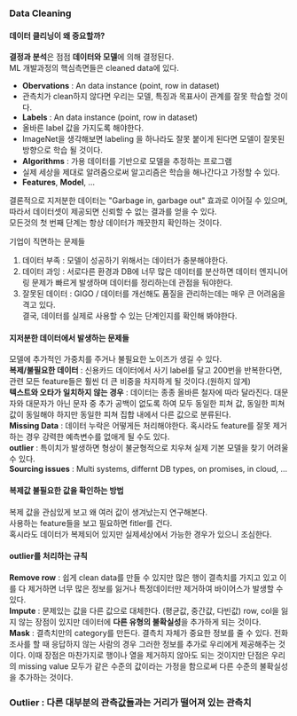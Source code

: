 ### Data Cleaning
#### 데이터 클리닝이 왜 중요할까?
 **결정과 분석**은 점점 **데이터와 모델**에 의해 결정된다.  
 ML 개발과정의 핵심측면들은 cleaned data에 있다.
 - **Obervations** : An data instance (point, row in dataset)
 - 관측치가 clean하지 않다면 우리는 모델, 특징과 목표사이 관계를 잘못 학습할 것이다.
 - **Labels** : An data instance (point, row in dataset)
 - 올바른 label 값을 가지도록 해야한다.
 - ImageNet을 생각해보면 labeling 을 하나라도 잘못 붙이게 된다면 모델이 잘못된 방향으로 학습 될 것이다. 
 - **Algorithms** : 가용 데이터를 기반으로 모델을 추정하는 프로그램
 -  실제 세상을 제대로 알려줌으로써 알고리즘은 학습을 해나간다고 가정할 수 있다.
 - **Features**, **Model**, ...

결론적으로 지저분한 데이터는 "Garbage in, garbage out" 효과로 이어질 수 있으며, 따라서 데이터셋이 제공되면 신뢰할 수 없는 결과를 얻을 수 있다.  
모든것의 첫 번째 단계는 항상 데이터가 깨끗한지 확인하는 것이다.

기업이 직면하는 문제들 
1. 데이터 부족 : 모델이 성공하기 위해서는 데이터가 충분해야한다.
2. 데이터 과잉 : 서로다른 환경과 DB에 너무 많은 데이터를 분산하면 데이터 엔지니어링 문제가 빠르게 발생하며 데이터를 정리하는데 관점을 둬야한다.  
3. 잘못된 데이터 : GIGO / 데이터를 개선해도 품질을 관리하는데는 매우 큰 어려움을 격고 있다.  
결국, 데이터를 실제로 사용할 수 있는 단계인지를 확인해 봐야한다.

#### 지저분한 데이터에서 발생하는 문제들
모델에 추가적인 가중치를 주거나 불필요한 노이즈가 생길 수 있다.  
**복제/불필요한 데이터** : 신용카드 데이터에서 사기 label를 달고 200번을 반복한다면, 관련 모든 feature들은 훨씬 더 큰 비중을 차지하게 될 것이다.(원하지 않게)  
**텍스트와 오타가 일치하지 않는 경우** : 데이터는 종종 올바른 철자에 따라 달라진다. 대문자와 대문자가 아닌 문자 중 추가 공백이 없도록 하여 모두 동일한 피쳐 값, 동일한 피쳐 값이 동일해야 하지만 동일한 피쳐 집합 내에서 다른 값으로 분류된다.  
**Missing Data** : 데이터 누락은 어떻게든 처리해야한다. 혹시라도 feature를 잘못 제거하는 경우 강력한 예측변수를 없애게 될 수도 있다.  
**outlier** : 특이치가 발생하면 형상이 불균형적으로 치우쳐 실제 기본 모델을 찾기 어려울 수 있다.  
**Sourcing issues** : Multi systems, differnt DB types, on promises, in cloud, ...  

#### 복제값 불필요한 값을 확인하는 방법
복제 값을 관심있게 보고 왜 여러 값이 생겨났는지 연구해본다.  
사용하는 feature들을 보고 필요하면 fitler를 건다.  
혹시라도 데이터가 복제되어 있지만 실제세상에서 가능한 경우가 있으니 조심한다.  

#### outlier를 처리하는 규칙
**Remove row** : 쉽게 clean data를 만들 수 있지만 많은 행이 결측치를 가지고 있고 이를 다 제거하면 너무 많은 정보를 잃거나 특정데이터만 제거하여 바이어스가 발생할 수 있다.  
**Impute** : 문제있는 값을 다른 값으로 대체한다. (평균값, 중간값, 다빈값) row, col을 잃지 않는 장점이 있지만 데이터에 **다른 유형의 불확실성**을 추가하게 되는 것이다.   
**Mask** : 결측치만의 category를 만든다. 결측치 자체가 중요한 정보를 줄 수 있다. 전화조사를 할 때 응답하지 않는 사람의 경우 그러한 정보를 추가로 우리에게 제공해주는 것이다. 이때 장점은 마찬가지로 행이나 열을 제거하지 않아도 되는 것이지만 단점은 우리의 missing value 모두가 같은 수준의 값이라는 가정을 함으로써 다른 수준의 불확실성을 추가하는 것이다.    

### Outlier : 다른 대부분의 관측값들과는 거리가 떨어져 있는 관측치

